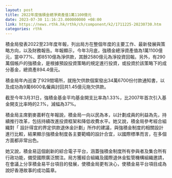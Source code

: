 ```yaml
---
layout: post
title: 2022年度強積金總淨資產值1萬1100億元
date: 2023-07-30 11:16:23.000000000 +08:00
link: https://news.rthk.hk/rthk/ch/component/k2/1711225-20230730.htm
categories: rthk
---
```


積金局發表2022至23年度年報，列出局方在整個年度的主要工作、最新發展與策略方向，以及財務報告。年報顯示，今年3月底，強積金總淨資產值為1萬1100億元，當中77%、即8510億為淨供款，其餘2580億元為淨投資回報。另外，有290萬個帳戶的強積金，是根據預設投資策略的規定進行投資，或投資於該策略下的成分基金，總資產894.4億元。

積金局年內巡查了929間場所，就拖欠供款個案發出34萬6700份付款通知書，以及成功為9萬6600名僱員討回共1.45億元拖欠供款。

截至今年3月31日，強積金基金平均基金開支比率為1.33%，比2007年首次引入基金開支比率時的2.1%，減幅為37%。

積金局主席劉麥嘉軒在年報說，積金局一向以民為本，以計劃成員的利益為先，持續推行改革，包括持續改進投資框架和降低收費水平。她又說，積金局參考經合組織對「 設計得宜的界定供款退休金計劃」所作的建議，與強積金制度的相關設計進行比較，結果顯示強積金制度各主要範疇的設計合宜，以國際標準而言，在多個方面都非常出色。

她又說，積金易這個創新的綜合電子平台，涵蓋強積金制度所有參與者及集合所有行政功能，備受國際廣泛關注。局方獲經合組織及國際退休金監管機構組織邀請，在會議上分享積金易平台項目的發展，使積金局更有決心，使積金易平台項目成為說好香港故事的成功篇章。
